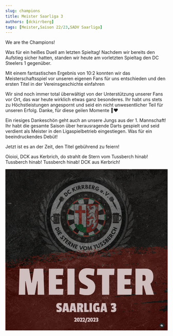 ```yaml
---
slug: champions
title: Meister Saarliga 3
authors: [dckirrberg]
tags: [Meister,Saison 22/23,SADV Saarliga]
---
```


We are the Champions!

Was für ein heißes Duell am letzten Spieltag!
Nachdem wir bereits den Aufstieg sicher hatten, standen wir heute am vorletzten Spieltag den DC Steelers 1 gegenüber.

Mit einem fantastischen Ergebnis von 10:2 konnten wir das Meisterschaftsspiel vor unseren eigenen Fans für uns entschieden und den ersten Titel in der Vereinsgeschichte einfahren

Wir sind noch immer total überwältigt von der Unterstützung unserer Fans vor Ort, das war heute wirklich etwas ganz besonderes. Ihr habt uns stets zu Höchstleistungen angespornt und seid ein nicht unwesentlicher Teil für unseren Erfolg. Danke, für diese geilen Momente 🖤❤️

Ein riesiges Dankeschön geht auch an unsere Jungs aus der 1. Mannschaft! Ihr habt die gesamte Saison über herausragende Darts gespielt und seid verdient als Meister in den Ligaspielbetrieb eingestiegen. Was für ein beeindruckendes Debüt!

Jetzt ist es an der Zeit, den Titel gebührend zu feiern!

Oioioi, DCK aus Kerbrich, do strahlt de Stern vom Tussberch hinab! Tussberch hinab! Tussberch hinab!
DCK aus Kerbrich!
 

![GameOn](./meister.png)
 > 